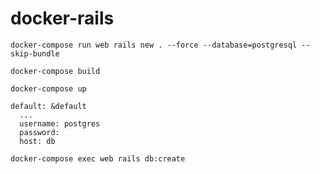 # docker-rails


```
docker-compose run web rails new . --force --database=postgresql --skip-bundle
```

```
docker-compose build
```

```
docker-compose up
```
```
default: &default
  ...
  username: postgres
  password:
  host: db
```
```
docker-compose exec web rails db:create
```
